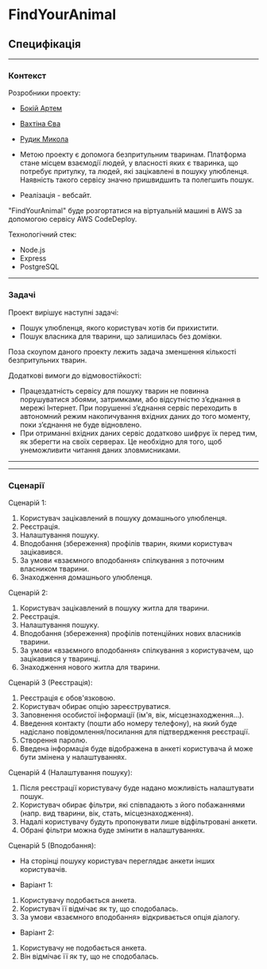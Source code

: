 # FindYourAnimal

## Специфікація

---

### Контекст

Розробники проекту:

- [Бокій Артем](https://github.com/lightballer)
- [Вахтіна Єва](https://github.com/eve-va)
- [Рудик Микола](https://github.com/Destaby)

- Метою проекту є допомога безпритульним тваринам. Платформа стане місцем взаємодії людей, у власності яких є тваринка, що потребує притулку, та людей, які зацікавлені в пошуку улюбленця. Наявність такого сервісу значно пришвидшить та полегшить пошук.
- Реалізація - вебсайт.

"FindYourAnimal" буде розгортатися на віртуальній машині в AWS за допомогою сервісу AWS CodeDeploy.

Технологічний стек:

- Node.js
- Express
- PostgreSQL

---

### Задачі

Проект вирішує наступні задачі:

- Пошук улюбленця, якого користувач хотів би прихистити.
- Пошук власника для тварини, що залишилась без домівки.

Поза скоупом даного проекту лежить задача зменшення кількості безпритульних тварин.

Додаткові вимоги до відмовостійкості:

- Працездатність сервісу для пошуку тварин не повинна порушуватися збоями, затримками, або відсутністю з’єднання в мережі Інтернет. При порушенні з’єднання сервіс переходить в автономний режим накопичування вхідних даних до того моменту, поки з’єднання не буде відновлено.
- При отриманні вхідних даних сервіс додатково шифрує їх перед тим, як зберегти на своїх серверах. Це необхідно для того, щоб унеможливити читання даних зловмисниками.

---

---

### Сценарії

Сценарій 1:

1.  Користувач зацікавлений в пошуку домашнього улюбленця.
2.  Реєстрація.
3.  Налаштування пошуку.
4.  Вподобання (збереження) профілів тварин, якими користувач зацікавився.
5.  За умови «взаємного вподобання» спілкування з поточним власником тварини.
6.  Знаходження домашнього улюбленця.

Сценарій 2:

1.  Користувач зацікавлений в пошуку житла для тварини.
2.  Реєстрація.
3.  Налаштування пошуку.
4.  Вподобання (збереження) профілів потенційних нових власників тварини.
5.  За умови «взаємного вподобання» спілкування з користувачем, що зацікавився у тваринці.
6.  Знаходження нового житла для тварини.

Сценарій 3 (Реєстрація):

1.  Реєстрація є обов'язковою.
2.  Користувач обирає опцію зареєструватися.
3.  Заповнення особистої інформації (ім'я, вік, місцезнаходження...).
4.  Введення контакту (пошти або номеру телефону), на який буде надіслано повідомлення/посилання для підтвердження реєстрації.
5.  Створення паролю.
6.  Введена інформація буде відображена в анкеті користувача й може бути змінена у налаштуваннях.

Сценарій 4 (Налаштування пошуку):

1.  Після реєстрації користувачу буде надано можливість налаштувати пошук.
2.  Користувач обирає фільтри, які співпадають з його побажаннями (напр. вид тварини, вік, стать, місцезнаходження).
3.  Надалі користувачу будуть пропонувати лише відфільтровані анкети.
4.  Обрані фільтри можна буде змінити в налаштуваннях.

Сценарій 5 (Вподобання):

- На сторінці пошуку користувач переглядає анкети інших користувачів.

- Варіант 1:

1.  Користувачу подобається анкета.
2.  Користувач її відмічає як ту, що сподобалась.
3.  За умови «взаємного вподобання» відкривається опція діалогу.

- Варіант 2:

1.  Користувачу не подобається анкета.
2.  Він відмічає її як ту, що не сподобалась.

